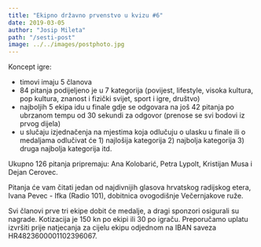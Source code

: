 ```yaml
---
title: "Ekipno državno prvenstvo u kvizu #6"
date: 2019-03-05
author: "Josip Mileta"
path: "/sesti-post"
image: ../../images/postphoto.jpg
---
```


Koncept igre:

- timovi imaju 5 članova
- 84 pitanja podijeljeno je u 7 kategorija (povijest, lifestyle, visoka kultura, pop kultura, znanost i fizički svijet, sport i igre, društvo)
- najboljih 5 ekipa idu u finale gdje se odgovara na još 42 pitanja po ubrzanom tempu od 30 sekundi za odgovor (prenose se svi bodovi iz prvog dijela)
- u slučaju izjednačenja na mjestima koja odlučuju o ulasku u finale ili o medaljama odlučivat će 1) najlošija kategorija 2) najbolja kategorija 3) druga najbolja kategorija itd.

Ukupno 126 pitanja pripremaju: Ana Kolobarić, Petra Lypolt, Kristijan Musa i Dejan Cerovec.

Pitanja će vam čitati jedan od najdivnijih glasova hrvatskog radijskog etera, Ivana Pevec - Ifka (Radio 101), dobitnica ovogodišnje Večernjakove ruže.

Svi članovi prve tri ekipe dobit će medalje, a dragi sponzori osigurali su nagrade. Kotizacija je 150 kn po ekipi ili 30 po igraču. Preporučamo uplatu izvršiti prije natjecanja za cijelu ekipu odjednom na IBAN saveza HR4823600001102396067.
